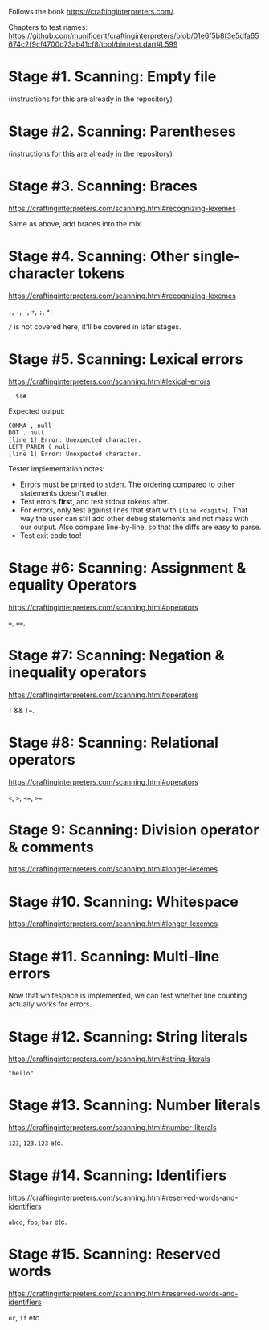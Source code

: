 Follows the book https://craftinginterpreters.com/.

Chapters to test names: https://github.com/munificent/craftinginterpreters/blob/01e6f5b8f3e5dfa65674c2f9cf4700d73ab41cf8/tool/bin/test.dart#L599

# Stage #1. Scanning: Empty file

(instructions for this are already in the repository)

# Stage #2. Scanning: Parentheses

(instructions for this are already in the repository)

# Stage #3. Scanning: Braces

https://craftinginterpreters.com/scanning.html#recognizing-lexemes

Same as above, add braces into the mix.

# Stage #4. Scanning: Other single-character tokens

https://craftinginterpreters.com/scanning.html#recognizing-lexemes

`,`, `.`, `-`, `+`, `;`, `*`.

`/` is not covered here, it'll be covered in later stages.

# Stage #5. Scanning: Lexical errors

https://craftinginterpreters.com/scanning.html#lexical-errors

```
,.$(#
```

Expected output:

```
COMMA , null
DOT . null
[line 1] Error: Unexpected character.
LEFT_PAREN ( null
[line 1] Error: Unexpected character.
```

Tester implementation notes:

- Errors must be printed to stderr. The ordering compared to other statements doesn't matter.
- Test errors **first**, and test stdout tokens after.
- For errors, only test against lines that start with `[line <digit>]`. That way the user can still add other debug statements and not mess with our output. Also compare line-by-line, so that the diffs are easy to parse.
- Test exit code too!

# Stage #6: Scanning: Assignment & equality Operators

https://craftinginterpreters.com/scanning.html#operators

`=`, `==`.

# Stage #7: Scanning: Negation & inequality operators

https://craftinginterpreters.com/scanning.html#operators

`!` && `!=`.

# Stage #8: Scanning: Relational operators

https://craftinginterpreters.com/scanning.html#operators

`<`, `>`, `<=`, `>=`.

# Stage 9: Scanning: Division operator & comments

https://craftinginterpreters.com/scanning.html#longer-lexemes

# Stage #10. Scanning: Whitespace

https://craftinginterpreters.com/scanning.html#longer-lexemes

# Stage #11. Scanning: Multi-line errors

Now that whitespace is implemented, we can test whether line counting actually works for errors.

# Stage #12. Scanning: String literals

https://craftinginterpreters.com/scanning.html#string-literals

`"hello"`

# Stage #13. Scanning: Number literals

https://craftinginterpreters.com/scanning.html#number-literals

`123`, `123.123` etc.

# Stage #14. Scanning: Identifiers

https://craftinginterpreters.com/scanning.html#reserved-words-and-identifiers

`abcd`, `foo`, `bar` etc.

# Stage #15. Scanning: Reserved words

https://craftinginterpreters.com/scanning.html#reserved-words-and-identifiers

`or`, `if` etc.

<!-- # Extension 1: Parsing Expressions

Grammar for full extension:

```bash
expression     → literal
               | unary
               | binary
               | grouping ;

literal        → NUMBER | STRING | "true" | "false" | "nil" ;
grouping       → "(" expression ")" ;
unary          → ( "-" | "!" ) expression ;
binary         → expression operator expression ;
operator       → "==" | "!=" | "<" | "<=" | ">" | ">="
               | "+"  | "-"  | "*" | "/" ;
```

## Stage #1. Unary operators & literals

```
-1 => (- 1)
!2 => (! 2)
!true => (! true)
!false => (! false)
!"test" => (! "test")
```

## Stage #2. Binary operators: Addition & Subtraction

expression → ...
equality → ...
comparison → ...
term → ...
factor → ...
unary → ...
primary → ...

```
1 + 2 => (+ 1 2)
1 + 2 + 3 => (+ 1 (+ 2 3))
1 - 2 => (- 1 2)
1 + 2 - 3 => (+ 1 (- 2 3))
```

## Stage #4. Binary operators: Multiplication

```
"hello" != "world"
```

```
./your_program.sh parse test.lox
(!= "hello" "world")
```

## Stage #1. Equality

```
"hello"
```

```
./your_program.sh parse test.lox
("hello")
```

## Extension 2: Evaluation Expressions

## Extension 3: Interpreter -->
